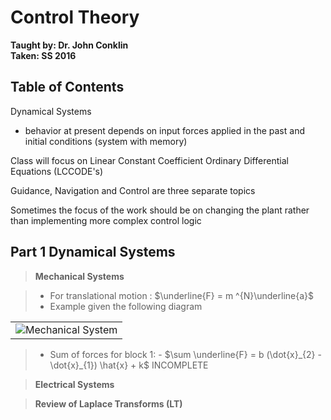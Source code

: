 # Control Theory
**Taught by: Dr. John Conklin**  
**Taken: SS 2016**  

## Table of Contents

Dynamical Systems 
- behavior at present depends on input forces applied in the past and initial
  conditions (system with memory)

Class will focus on Linear Constant Coefficient Ordinary Differential Equations
(LCCODE's)

Guidance, Navigation and Control are three separate topics

Sometimes the focus of the work should be on changing the plant rather than
implementing more complex control logic

## Part 1 Dynamical Systems

> __Mechanical Systems__

> - For translational motion : $\underline{F} = m ^{N}\underline{a}$
> - Example given the following diagram

<div align="center">
<table class="image">
<tr><td><img src="./img/dynamicalsys_mech.png"
alt="Mechanical System" title="Mechanical System"/> 
</td></tr>
</table>
</div>

> - Sum of forces for block 1:
>       - $\sum \underline{F} = b (\dot{x}_{2} - \dot{x}_{1}) \hat{x} + k$ INCOMPLETE

> __Electrical Systems__

> __Review of Laplace Transforms (LT)__
